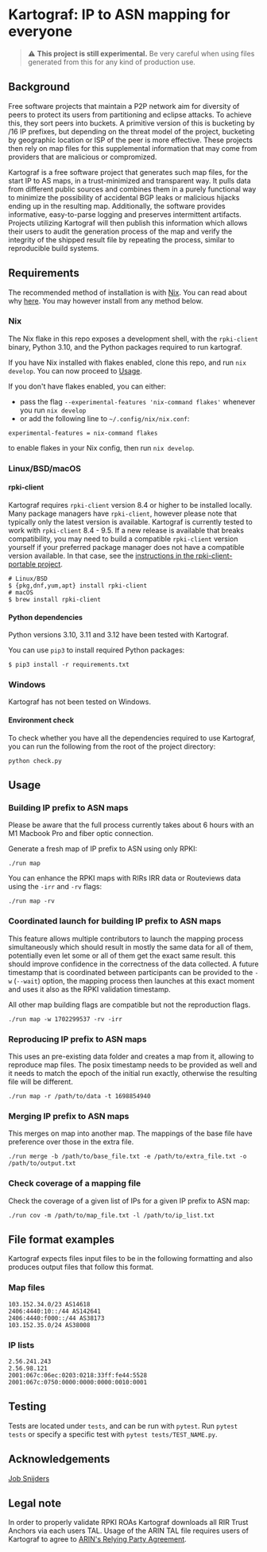 # Kartograf: IP to ASN mapping for everyone

> :warning: **This project is still experimental.** Be very careful when using files generated from this for any kind of production use.

## Background

Free software projects that maintain a P2P network aim for diversity of peers to protect its users from partitioning and eclipse attacks. To achieve this, they sort peers into buckets. A primitive version of this is bucketing by /16 IP prefixes, but depending on the threat model of the project, bucketing by geographic location or ISP of the peer is more effective. These projects then rely on map files for this supplemental information that may come from providers that are malicious or compromized.

Kartograf is a free software project that generates such map files, for the start IP to AS maps, in a trust-minimized and transparent way. It pulls data from different public sources and combines them in a purely functional way to minimize the possibility of accidental BGP leaks or malicious hijacks ending up in the resulting map. Additionally, the software provides informative, easy-to-parse logging and preserves intermittent artifacts. Projects utilizing Kartograf will then publish this information which allows their users to audit the generation process of the map and verify the integrity of the shipped result file by repeating the process, similar to reproducible build systems.

## Requirements

The recommended method of installation is with [Nix](https://nixos.org/download.html). You can read about why [here](./nix.md). You may however install from any method below.

### Nix

The Nix flake in this repo exposes a development shell, with the `rpki-client` binary, Python 3.10, and the Python packages required to run kartograf.

If you have Nix installed with flakes enabled, clone this repo, and run `nix develop`. You can now proceed to [Usage](#usage).

If you don't have flakes enabled, you can either:
- pass the flag `--experimental-features 'nix-command flakes'` whenever you run `nix develop`
- or add the following line to `~/.config/nix/nix.conf`:
```
experimental-features = nix-command flakes
```

to enable flakes in your Nix config, then run `nix develop`.

### Linux/BSD/macOS

#### rpki-client

Kartograf requires `rpki-client` version 8.4 or higher to be installed locally. Many package managers have `rpki-client`, however please note that typically only the latest version is available. Kartograf is currently tested to work with `rpki-client` 8.4 - 9.5. If a new release is available that breaks compatibility, you may need to build a compatible `rpki-client` version yourself if your preferred package manager does not have a compatible version available. In that case, see the [instructions in the rpki-client-portable project](https://github.com/rpki-client/rpki-client-portable/blob/master/INSTALL).

```
# Linux/BSD
$ {pkg,dnf,yum,apt} install rpki-client
# macOS
$ brew install rpki-client
```

#### Python dependencies

Python versions 3.10, 3.11 and 3.12 have been tested with Kartograf.

You can use `pip3` to install required Python packages:

```
$ pip3 install -r requirements.txt
```

### Windows

Kartograf has not been tested on Windows.

#### Environment check

To check whether you have all the dependencies required to use Kartograf, you can run the following from the root of the project directory:

```
python check.py
```

## Usage

### Building IP prefix to ASN maps

Please be aware that the full process currently takes about 6 hours with an M1 Macbook Pro and fiber optic connection.

Generate a fresh map of IP prefix to ASN using only RPKI:

```
./run map
```

You can enhance the RPKI maps with RIRs IRR data or Routeviews data using the `-irr` and `-rv` flags:

```
./run map -rv
```

### Coordinated launch for building IP prefix to ASN maps

This feature allows multiple contributors to launch the mapping process simultaneously which should result in mostly the same data for all of them, potentially even let some or all of them get the exact same result. this should improve confidence in the correctness of the data collected. A future timestamp that is coordinated between participants can be provided to the `-w` (`--wait`) option, the mapping process then launches at this exact moment and uses it also as the RPKI validation timestamp.

All other map building flags are compatible but not the reproduction flags.

```
./run map -w 1702299537 -rv -irr
```

### Reproducing IP prefix to ASN maps

This uses an pre-existing data folder and creates a map from it, allowing to reproduce map files. The posix timestamp needs to be provided as well and it needs to match the epoch of the initial run exactly, otherwise the resulting file will be different.

```
./run map -r /path/to/data -t 1698854940
```

### Merging IP prefix to ASN maps

This merges on map into another map. The mappings of the base file have preference over those in the extra file.

```
./run merge -b /path/to/base_file.txt -e /path/to/extra_file.txt -o /path/to/output.txt
```

### Check coverage of a mapping file

Check the coverage of a given list of IPs for a given IP prefix to ASN map:

```
./run cov -m /path/to/map_file.txt -l /path/to/ip_list.txt
```

## File format examples

Kartograf expects files input files to be in the following formatting and also produces output files that follow this format.

### Map files

```
103.152.34.0/23 AS14618
2406:4440:10::/44 AS142641
2406:4440:f000::/44 AS38173
103.152.35.0/24 AS38008
```

### IP lists

```
2.56.241.243
2.56.98.121
2001:067c:06ec:0203:0218:33ff:fe44:5528
2001:067c:0750:0000:0000:0000:0010:0001
```

## Testing

Tests are located under `tests`, and can be run with `pytest`. Run `pytest tests` or specify a specific test with `pytest tests/TEST_NAME.py`.

## Acknowledgements

[Job Snijders](https://twitter.com/JobSnijders)

## Legal note

In order to properly validate RPKI ROAs Kartograf downloads all RIR Trust Anchors via each users TAL. Usage of the ARIN TAL file requires users of Kartograf to agree to [ARIN's Relying Party Agreement](https://www.arin.net/resources/manage/rpki/rpa.pdf).
